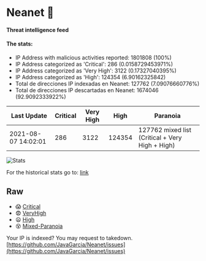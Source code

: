 # Neanet :hocho:
#### Threat intelligence feed
#### The stats:

- IP Address with malicious activities reported: 1801808 (100%)
- IP Address categorized as 'Critical':  286 (0.0158729453971%)
- IP Address categorized as 'Very High':  3122 (0.17327040395%)
- IP Address categorized as 'High':  124354 (6.90162325842)
- Total de direcciones IP indexadas en Neanet:  127762 (7.09076660776%)
- Total de direcciones IP descartadas en Neanet:  1674046 (92.9092333922%)

| Last Update | Critical | Very High | High | Paranoia |
| --- | --- | --- | --- | --- |
| 2021-08-07 14:02:01 | 286 | 3122 | 124354 | 127762 mixed list (Critical + Very High + High)|

![Stats](https://docs.google.com/spreadsheets/d/e/2PACX-1vSnaNMIXVabIpDJjufMlzH7poXnshF3mgd8Is1g9ytUEzVsP5my4Trn8f-xkoLLQ38xpL3HtmUexLo6/pubchart?oid=501124687&format=image)

For the historical stats go to: [link](/stats.csv)
## Raw
- :scream: [Critical](https://raw.githubusercontent.com/JavaGarcia/Neanet/master/blacklists/neanet_critical.txt)
- :fearful: [VeryHigh](https://raw.githubusercontent.com/JavaGarcia/Neanet/master/blacklists/neanet_veryHigh.txtt)
- :frowning: [High](https://raw.githubusercontent.com/JavaGarcia/Neanet/master/blacklists/neanet_high.txt)
- :dizzy_face: [Mixed-Paranoia](https://raw.githubusercontent.com/JavaGarcia/Neanet/master/blacklists/neanet_all.txt)


Your IP is indexed? You may request to takedown. [https://github.com/JavaGarcia/Neanet/issues](https://github.com/JavaGarcia/Neanet/issues)











































































































































































































































































































































































































































































































































































































































































































































































































































































































































































































































































































































































































































































































































































































































































































































































































































































































































































































































































































































































































































































































































































































































































































































































































































































































































































































































































































































































































































































































































































































































































































































































































































































































































































































































































































































































































































































































































































































































































































































































































































































































































































































































































































































































































































































































































































































































































































































































































































































































































































































































































































































































































































































































































































































































































































































































































































































































































































































































































































































































































































































































































































































































































































































































































































































































































































































































































































































































































































































































































































































































































































































































































































































































































































































































































































































































































































































































































































































































































































































































































































































































































































































































